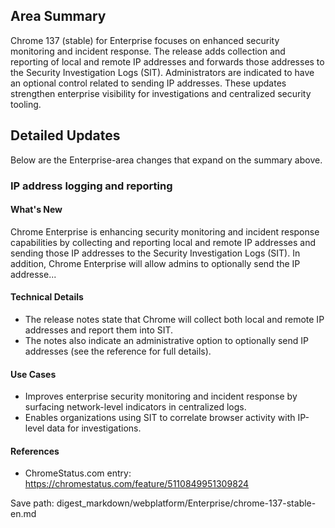 ## Area Summary

Chrome 137 (stable) for Enterprise focuses on enhanced security monitoring and incident response. The release adds collection and reporting of local and remote IP addresses and forwards those addresses to the Security Investigation Logs (SIT). Administrators are indicated to have an optional control related to sending IP addresses. These updates strengthen enterprise visibility for investigations and centralized security tooling.

## Detailed Updates

Below are the Enterprise-area changes that expand on the summary above.

### IP address logging and reporting

#### What's New
Chrome Enterprise is enhancing security monitoring and incident response capabilities by collecting and reporting local and remote IP addresses and sending those IP addresses to the Security Investigation Logs (SIT). In addition, Chrome Enterprise will allow admins to optionally send the IP addresse...

#### Technical Details
- The release notes state that Chrome will collect both local and remote IP addresses and report them into SIT.
- The notes also indicate an administrative option to optionally send IP addresses (see the reference for full details).

#### Use Cases
- Improves enterprise security monitoring and incident response by surfacing network-level indicators in centralized logs.
- Enables organizations using SIT to correlate browser activity with IP-level data for investigations.

#### References
- ChromeStatus.com entry: https://chromestatus.com/feature/5110849951309824

Save path: digest_markdown/webplatform/Enterprise/chrome-137-stable-en.md